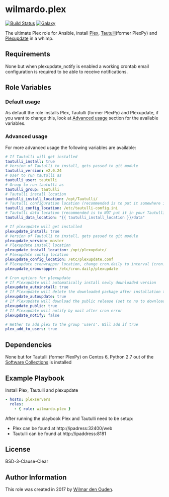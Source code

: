 # wilmardo.plex

[![Build Status](https://travis-ci.org/wilmardo/ansible-role-plex.svg?branch=master)](https://travis-ci.org/wilmardo/ansible-role-plex)
[![Galaxy](https://img.shields.io/badge/galaxy-wilmardo.plex-blue.svg)](https://galaxy.ansible.com/wilmardo/plex/)

The ultimate Plex role for Ansible, install [Plex](https://www.plex.tv/), [Tautulli](https://github.com/Tautulli/Tautulli)(former PlexPy) and [Plexupdate](https://github.com/mrworf/plexupdate) in a whimp.

## Requirements

None but when plexupdate_notify is enabled a working crontab email configuration is required to be able to receive notifications.

## Role Variables

### Default usage

As default the role installs Plex, Tautulli (former PlexPy) and Plexupdate, if you want to change this, look at [Advanced usage](#advanced-usage) section for the available variables.

### Advanced usage

For more advanced usage the following variables are available:
```yaml
# If Tautulli will get installed
tautulli_install: true
# Version of Tautulli to install, gets passed to git module
tautulli_version: v2.0.24
# User to run tautulli as
tautulli_user: tautulli
# Group to run tautulli as
tautulli_group: tautulli
# Tautulli install location
tautulli_install_location: /opt/Tautulli/
# Tautulli configuration location (recommended is to put it somewhere in /etc)
tautulli_config_location: /etc/tautulli-config.ini
# Tautulli data location (recommended is to NOT put it in your Tautulli exec dir)
tautulli_data_location: "{{ tautulli_install_location }}/data"

# If plexupdate will get installed
plexupdate_install: true
# Version of Tautulli to install, gets passed to git module
plexupdate_version: master
# Plexupdate install location
plexupdate_install_location: /opt/plexupdate/
# Plexupdate config location
plexupdate_config_location: /etc/plexupdate.conf
# Plexupdate cronwrapper location, change cron.daily to interval (cron.hourly, cron.daily, cron.weekly, cron.monthly)
plexupdate_cronwrapper: /etc/cron.daily/plexupdate

# Cron options for plexupdate
# If Plexupdate will automatically install newly downloaded version
plexupdate_autoinstall: true
# If Plexupdate will delete the downloaded package after installation to conserve disk space
plexupdate_autoupdate: true
# If Plexupdate will download the public release (set to no to download PlexPass releases)
plexupdate_public: true
# If Plexupdate will notify by mail after cron error
plexupdate_notify: false

# Wether to add plex to the group 'users'. Will add if true
plex_add_to_users: true
```

## Dependencies

None but for Tautulli (former PlexPy) on Centos 6, Python 2.7 out of the [Software Collections](https://www.softwarecollections.org/en/scls/rhscl/python27/) is installed

## Example Playbook

Install Plex, Tautulli and plexupdate
```yaml
- hosts: plexservers
  roles:
    - { role: wilmardo.plex }
```

After running the playbook Plex and Tautulli need to be setup:
- Plex can be found at http://ipadress:32400/web
- Tautulli can be found at http://ipaddress:8181

## License

BSD-3-Clause-Clear

## Author Information

This role was created in 2017 by [Wilmar den Ouden](https://wilmardenouden.nl).
